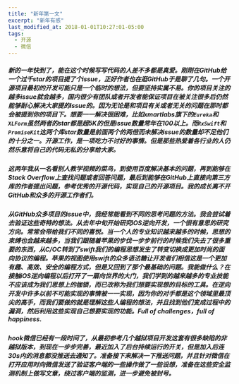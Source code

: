 ```yaml
---
title: "新年第一文"
excerpt: "新年有感"
last_modified_at: 2018-01-01T10:27:01-05:00
tags: 
  - 开源
  - 微信
---
```



##### 新的一年快到了，能在这个时候写写代码的人差不多都是真爱。刚刚在GitHub给一个过千star的项目提了个issue，正好作者也在逛GitHub于是聊了几句。一个开源项目最初的开发可能只是一个临时的想法，但要坚持实属不易。你的项目关注的越多issue就会越多，国内很少有团队或者开发者能保证项目在被关注很多后仍然能够耐心解决大家提的issue的。因为无论是和项目有关或者无关的问题在那时都会被提到你的项目下。想要一一解决很困难，比如xmartlabs旗下的`Eureka`和`XLForm`虽然两者的star都是超5K的但是issue数量常年在100以上。而`RxSwift`和`PromiseKit`这两个库star数量是前面两个的两倍而未解决issue的数量却不足他们的十分之一。开源工作，是一项吃力不讨好的事情。但是那些热爱着各行业的人仍然乐意将自己的代码无私的分享给大家。
##### 这两年我从一名看别人教学视频的菜鸟，到使用百度解决基本的问题，再到能够在Stack Overflow上查找问题或者回答问题，最后到能够在GitHub上直接向第三方库的作者提出问题，参考优秀的开源代码，实现自己的开源项目。我的成长离不开GitHub和众多的开源工作者们。
##### 从GitHub众多项目的issue中，我经常能看到不同的思考问题的方法。我会尝试着去验证这些奇特的想法。从去年中旬开始研究iOS逆向开发，一个很有意思的研究方向。常常会带给我们不同的喜悦。当一个人的专业知识越来越多的时候，思想的束缚也会越来越多，当我们跟随着苹果的步伐一步步前行的时候我们失去了很多重要的东西，从C/OC转到了swift我们的编程思想发生了转变切换成更加时尚的面向协议的编程。苹果的视图使用swift的众多语法糖让开发者们相信这是一个更加有趣、高效、安全的编程方式，但是又回到了那个最基础的问题。我能做什么？在接触iOS逆向编程以后打开了一扇向世界的大门，我们学到的越来越多的专业技能不应该成为我们思想上的枷锁，而已改称为我们想要实现想的目标的工具。在逆向开发中许多以前不可能实现的事情被一一实现，因为你的对手都是这个领域里最顶尖的高手，而我们要做的就是理解这些人编程的想法，并且找到他们变成过程中的漏洞，然后利用这些实现自己想要实现的功能。Full of challenges，full of happiness.
##### hook微信已经有一段时间了，从最初参考几个越狱项目开发这套有很多缺陷的非越狱版本，到现在一步步完善，最近加入了后台持续运行的开关，但是加入后连30s内的消息都没推送去通知了。准备接下来解决一下推送问题，并且针对微信在打开应用时向微信发送了验证客户端的一些操作做了一些设想，准备在这些安全监测机制上做写文章，绕过客户端的监测，进一步避免被封号。